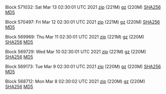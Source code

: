 Block 571032: Sat Mar 13 02:30:01 UTC 2021 [zip](https://files.01coin.io/mainnet/2021-03-13/bootstrap.dat.zip) (221M) [gz](https://files.01coin.io/mainnet/2021-03-13/bootstrap.dat.tar.gz) (220M) [SHA256](https://files.01coin.io/mainnet/2021-03-13/sha256.txt) [MD5](https://files.01coin.io/mainnet/2021-03-13/md5.txt)

Block 570497: Fri Mar 12 02:30:01 UTC 2021 [zip](https://files.01coin.io/mainnet/2021-03-12/bootstrap.dat.zip) (221M) [gz](https://files.01coin.io/mainnet/2021-03-12/bootstrap.dat.tar.gz) (220M) [SHA256](https://files.01coin.io/mainnet/2021-03-12/sha256.txt) [MD5](https://files.01coin.io/mainnet/2021-03-12/md5.txt)

Block 569969: Thu Mar 11 02:30:01 UTC 2021 [zip](https://files.01coin.io/mainnet/2021-03-11/bootstrap.dat.zip) (221M) [gz](https://files.01coin.io/mainnet/2021-03-11/bootstrap.dat.tar.gz) (220M) [SHA256](https://files.01coin.io/mainnet/2021-03-11/sha256.txt) [MD5](https://files.01coin.io/mainnet/2021-03-11/md5.txt)

Block 569729: Wed Mar 10 02:30:01 UTC 2021 [zip](https://files.01coin.io/mainnet/2021-03-10/bootstrap.dat.zip) (221M) [gz](https://files.01coin.io/mainnet/2021-03-10/bootstrap.dat.tar.gz) (220M) [SHA256](https://files.01coin.io/mainnet/2021-03-10/sha256.txt) [MD5](https://files.01coin.io/mainnet/2021-03-10/md5.txt)

Block 569173: Tue Mar  9 02:30:01 UTC 2021 [zip](https://files.01coin.io/mainnet/2021-03-09/bootstrap.dat.zip) (220M) [gz](https://files.01coin.io/mainnet/2021-03-09/bootstrap.dat.tar.gz) (220M) [SHA256](https://files.01coin.io/mainnet/2021-03-09/sha256.txt) [MD5](https://files.01coin.io/mainnet/2021-03-09/md5.txt)

Block 568712: Mon Mar  8 02:30:02 UTC 2021 [zip](https://files.01coin.io/mainnet/2021-03-08/bootstrap.dat.zip) (220M) [gz](https://files.01coin.io/mainnet/2021-03-08/bootstrap.dat.tar.gz) (220M) [SHA256](https://files.01coin.io/mainnet/2021-03-08/sha256.txt) [MD5](https://files.01coin.io/mainnet/2021-03-08/md5.txt)
